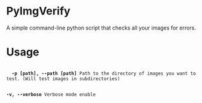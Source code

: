 PyImgVerify
===========

A simple command-line python script that checks all your images for errors.

Usage
=====

<code>
  <b>-p [path], --path [path]</b> Path to the directory of images you want to test. (Will test images in subdirectories)
  
  <b>-v, --verbose</b> Verbose mode enable
</code>
